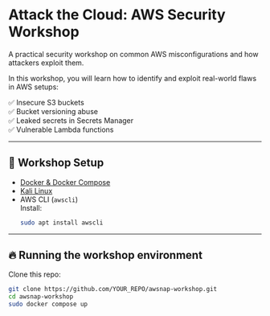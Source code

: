 # Attack the Cloud: AWS Security Workshop

A practical security workshop on common AWS misconfigurations and how attackers exploit them.

In this workshop, you will learn how to identify and exploit real-world flaws in AWS setups:

✅ Insecure S3 buckets  
✅ Bucket versioning abuse  
✅ Leaked secrets in Secrets Manager  
✅ Vulnerable Lambda functions  

---

## 🚀 Workshop Setup

- [Docker & Docker Compose](https://malfunction-grinds.medium.com/how-to-install-docker-and-docker-compose-on-kali-linux-2ecd69c67ee9)
- [Kali Linux](https://www.kali.org/)
- AWS CLI (`awscli`)  
  Install:  
  ```bash
  sudo apt install awscli
  ```

---

## 🔥 Running the workshop environment

Clone this repo:

```bash
git clone https://github.com/YOUR_REPO/awsnap-workshop.git
cd awsnap-workshop
sudo docker compose up
```


